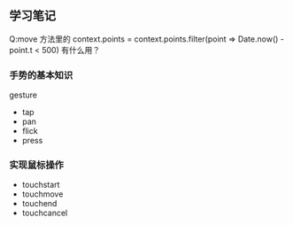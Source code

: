 ## 学习笔记 ##
Q:move 方法里的 context.points = context.points.filter(point => Date.now() - point.t < 500) 有什么用？
### 手势的基本知识 ###
gesture
* tap 
* pan 
* flick
* press

### 实现鼠标操作 ###
* touchstart
* touchmove
* touchend
* touchcancel


